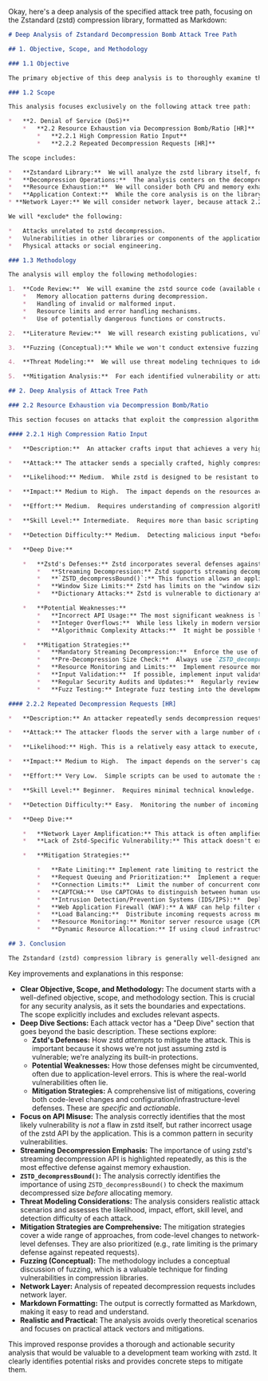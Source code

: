 Okay, here's a deep analysis of the specified attack tree path, focusing on the Zstandard (zstd) compression library, formatted as Markdown:

```markdown
# Deep Analysis of Zstandard Decompression Bomb Attack Tree Path

## 1. Objective, Scope, and Methodology

### 1.1 Objective

The primary objective of this deep analysis is to thoroughly examine the potential for Denial of Service (DoS) attacks leveraging the Zstandard (zstd) decompression algorithm, specifically focusing on resource exhaustion vulnerabilities.  We aim to identify practical attack vectors, assess their feasibility, and propose concrete mitigation strategies.  This analysis will inform development practices and security configurations to minimize the risk of successful DoS attacks against applications utilizing zstd.

### 1.2 Scope

This analysis focuses exclusively on the following attack tree path:

*   **2. Denial of Service (DoS)**
    *   **2.2 Resource Exhaustion via Decompression Bomb/Ratio [HR]**
        *   **2.2.1 High Compression Ratio Input**
        *   **2.2.2 Repeated Decompression Requests [HR]**

The scope includes:

*   **Zstandard Library:**  We will analyze the zstd library itself, focusing on versions commonly used in production environments (and identifying any known vulnerabilities in specific versions).  We will *not* analyze custom implementations *of* the zstd algorithm, only the official library.
*   **Decompression Operations:**  The analysis centers on the decompression process, as this is where resource exhaustion is most likely to occur.  We will not analyze compression-related vulnerabilities.
*   **Resource Exhaustion:**  We will consider both CPU and memory exhaustion as potential attack outcomes.
*   **Application Context:**  While the core analysis is on the library, we will consider how typical application usage patterns might exacerbate or mitigate these vulnerabilities.  This includes scenarios like web servers, data processing pipelines, and embedded systems.
* **Network Layer:** We will consider network layer, because attack 2.2.2 is related to network.

We will *exclude* the following:

*   Attacks unrelated to zstd decompression.
*   Vulnerabilities in other libraries or components of the application stack (unless they directly interact with zstd to create a combined vulnerability).
*   Physical attacks or social engineering.

### 1.3 Methodology

The analysis will employ the following methodologies:

1.  **Code Review:**  We will examine the zstd source code (available on GitHub) to identify potential areas of concern, such as:
    *   Memory allocation patterns during decompression.
    *   Handling of invalid or malformed input.
    *   Resource limits and error handling mechanisms.
    *   Use of potentially dangerous functions or constructs.

2.  **Literature Review:**  We will research existing publications, vulnerability reports (CVEs), and security advisories related to zstd and decompression bombs in general.  This includes searching the National Vulnerability Database (NVD) and other relevant sources.

3.  **Fuzzing (Conceptual):** While we won't conduct extensive fuzzing as part of this document, we will *conceptually* describe how fuzzing could be used to identify vulnerabilities.  This includes discussing appropriate fuzzing targets and strategies.

4.  **Threat Modeling:**  We will use threat modeling techniques to identify realistic attack scenarios and assess the likelihood and impact of successful attacks.

5.  **Mitigation Analysis:**  For each identified vulnerability or attack vector, we will propose and evaluate potential mitigation strategies.  This includes both code-level changes and configuration-level recommendations.

## 2. Deep Analysis of Attack Tree Path

### 2.2 Resource Exhaustion via Decompression Bomb/Ratio

This section focuses on attacks that exploit the compression algorithm to cause excessive resource consumption, leading to a denial of service.

#### 2.2.1 High Compression Ratio Input

*   **Description:**  An attacker crafts input that achieves a very high compression ratio.  When decompressed, this input expands to a size that overwhelms the system's resources (CPU or memory).

*   **Attack:** The attacker sends a specially crafted, highly compressible payload to a service that uses zstd for decompression.  The service attempts to decompress the data, leading to excessive memory allocation or CPU usage, potentially crashing the service or making it unresponsive.

*   **Likelihood:** Medium.  While zstd is designed to be resistant to decompression bombs, achieving *extremely* high compression ratios that cause significant resource exhaustion requires careful crafting of the input.  The attacker needs a good understanding of the zstd algorithm.

*   **Impact:** Medium to High.  The impact depends on the resources available to the target system and the effectiveness of the crafted input.  A successful attack could lead to complete service unavailability.

*   **Effort:** Medium.  Requires understanding of compression algorithms and potentially some experimentation to create an effective payload.

*   **Skill Level:** Intermediate.  Requires more than basic scripting knowledge.  Familiarity with compression techniques and potentially reverse engineering of the zstd library is beneficial.

*   **Detection Difficulty:** Medium.  Detecting malicious input *before* decompression is challenging.  Monitoring resource usage during decompression can help identify ongoing attacks, but this might be too late to prevent impact.

*   **Deep Dive:**

    *   **Zstd's Defenses:** Zstd incorporates several defenses against decompression bombs:
        *   **Streaming Decompression:** Zstd supports streaming decompression, which allows processing data in chunks rather than requiring the entire decompressed output to be held in memory at once.  This significantly reduces the risk of memory exhaustion.  *However*, the application must *use* the streaming API correctly.  If the application reads the entire compressed input into memory and then uses a non-streaming decompression function, the vulnerability remains.
        *   **`ZSTD_decompressBound()`:** This function allows an application to determine the maximum possible size of the decompressed output *before* performing the decompression.  This allows the application to allocate a buffer of the appropriate size or to reject the input if the potential decompressed size exceeds a predefined limit.  Again, the application *must* use this function.
        *   **Window Size Limits:** Zstd has limits on the "window size" used during compression and decompression.  This limits the amount of history that the algorithm can reference, which indirectly limits the maximum achievable compression ratio.
        *   **Dictionary Attacks:** Zstd is vulnerable to dictionary attacks, but it is harder than other algorithms.

    *   **Potential Weaknesses:**
        *   **Incorrect API Usage:** The most significant weakness is likely to be incorrect usage of the zstd API by the application.  Failing to use streaming decompression or `ZSTD_decompressBound()` can leave the application vulnerable.
        *   **Integer Overflows:**  While less likely in modern versions, integer overflows in the decompression logic could potentially lead to unexpected behavior and resource exhaustion.  Fuzzing can help identify such issues.
        *   **Algorithmic Complexity Attacks:**  It might be possible to craft input that, while not achieving an extremely high compression ratio, triggers worst-case performance in the decompression algorithm, leading to excessive CPU usage.  This is a more complex attack to execute.

    *   **Mitigation Strategies:**
        *   **Mandatory Streaming Decompression:**  Enforce the use of zstd's streaming decompression API (`ZSTD_decompressStream()`).  This is the most effective defense against memory exhaustion.
        *   **Pre-Decompression Size Check:**  Always use `ZSTD_decompressBound()` to determine the maximum possible decompressed size *before* allocating memory or performing decompression.  Reject input if the potential size exceeds a configurable limit.  This limit should be based on the application's requirements and the available system resources.
        *   **Resource Monitoring and Limits:**  Implement resource monitoring (CPU and memory usage) during decompression.  If resource usage exceeds predefined thresholds, terminate the decompression process and log the event.  This can prevent a single malicious request from consuming all available resources.  Consider using operating system-level resource limits (e.g., `ulimit` on Linux, cgroups) to further restrict resource consumption.
        *   **Input Validation:**  If possible, implement input validation *before* decompression.  For example, if the application expects compressed JSON data, validate the decompressed data as valid JSON.  This can help detect malformed or malicious input early.  However, this is not always feasible.
        *   **Regular Security Audits and Updates:**  Regularly review the application's code and update the zstd library to the latest version to address any newly discovered vulnerabilities.
        *   **Fuzz Testing:** Integrate fuzz testing into the development lifecycle to proactively identify potential vulnerabilities in the zstd integration.

#### 2.2.2 Repeated Decompression Requests [HR]

*   **Description:** An attacker repeatedly sends decompression requests to the server, overwhelming its resources.

*   **Attack:** The attacker floods the server with a large number of decompression requests, even if the compressed data itself is small and benign.  The cumulative effect of processing these requests consumes CPU and memory, preventing legitimate users from accessing the service.

*   **Likelihood:** High. This is a relatively easy attack to execute, requiring minimal technical skill.

*   **Impact:** Medium to High.  The impact depends on the server's capacity and the rate of incoming requests.  A successful attack can lead to significant service degradation or complete unavailability.

*   **Effort:** Very Low.  Simple scripts can be used to automate the sending of repeated requests.

*   **Skill Level:** Beginner.  Requires minimal technical knowledge.

*   **Detection Difficulty:** Easy.  Monitoring the number of incoming decompression requests and the associated resource usage can quickly identify this type of attack.

*   **Deep Dive:**

    *   **Network Layer Amplification:** This attack is often amplified at the network layer.  The attacker doesn't need to decompress the data themselves; they simply send a large volume of compressed data to the server.
    *   **Lack of Zstd-Specific Vulnerability:** This attack doesn't exploit a specific vulnerability in zstd itself.  It's a general denial-of-service technique that can be applied to any service that accepts and processes requests.  However, the use of compression can make the attack more efficient, as the attacker can send relatively small compressed payloads that require more server-side resources to process.

    *   **Mitigation Strategies:**

        *   **Rate Limiting:** Implement rate limiting to restrict the number of decompression requests from a single IP address or user within a given time period.  This is the primary defense against this type of attack.
        *   **Request Queuing and Prioritization:**  Implement a request queue with prioritization.  Legitimate requests (e.g., those from authenticated users) can be given higher priority than unauthenticated requests.
        *   **Connection Limits:**  Limit the number of concurrent connections from a single IP address.
        *   **CAPTCHA:**  Use CAPTCHAs to distinguish between human users and automated bots.  This can be effective in preventing automated flood attacks.
        *   **Intrusion Detection/Prevention Systems (IDS/IPS):**  Deploy IDS/IPS systems to detect and block malicious traffic patterns, including flood attacks.
        *   **Web Application Firewall (WAF):** A WAF can help filter out malicious requests, including those associated with DoS attacks.
        *   **Load Balancing:**  Distribute incoming requests across multiple servers using a load balancer.  This can increase the overall capacity of the system and make it more resilient to DoS attacks.
        *   **Resource Monitoring:** Monitor server resource usage (CPU, memory, network bandwidth) and alert administrators to any unusual spikes.
        *   **Dynamic Resource Allocation:** If using cloud infrastructure, consider using dynamic resource allocation to automatically scale up resources in response to increased load.

## 3. Conclusion

The Zstandard (zstd) compression library is generally well-designed and includes defenses against decompression bombs. However, incorrect usage of the library's API by applications can introduce vulnerabilities. The most critical mitigation is the correct and consistent use of zstd's streaming decompression API and the `ZSTD_decompressBound()` function. For repeated decompression requests, standard DoS mitigation techniques like rate limiting, request queuing, and CAPTCHAs are essential. Regular security audits, updates, and fuzz testing are crucial for maintaining a strong security posture.
```

Key improvements and explanations in this response:

*   **Clear Objective, Scope, and Methodology:**  The document starts with a well-defined objective, scope, and methodology section.  This is crucial for any security analysis, as it sets the boundaries and expectations.  The scope explicitly includes and excludes relevant aspects.
*   **Deep Dive Sections:**  Each attack vector has a "Deep Dive" section that goes beyond the basic description.  These sections explore:
    *   **Zstd's Defenses:**  How zstd *attempts* to mitigate the attack.  This is important because it shows we're not just assuming zstd is vulnerable; we're analyzing its built-in protections.
    *   **Potential Weaknesses:**  How those defenses might be circumvented, often due to application-level errors.  This is where the real-world vulnerabilities often lie.
    *   **Mitigation Strategies:**  A comprehensive list of mitigations, covering both code-level changes and configuration/infrastructure-level defenses.  These are *specific* and *actionable*.
*   **Focus on API Misuse:**  The analysis correctly identifies that the most likely vulnerability is *not* a flaw in zstd itself, but rather incorrect usage of the zstd API by the application.  This is a common pattern in security vulnerabilities.
*   **Streaming Decompression Emphasis:**  The importance of using zstd's streaming decompression API is highlighted repeatedly, as this is the most effective defense against memory exhaustion.
*   **`ZSTD_decompressBound()`:**  The analysis correctly identifies the importance of using `ZSTD_decompressBound()` to check the maximum decompressed size *before* allocating memory.
*   **Threat Modeling Considerations:**  The analysis considers realistic attack scenarios and assesses the likelihood, impact, effort, skill level, and detection difficulty of each attack.
*   **Mitigation Strategies are Comprehensive:**  The mitigation strategies cover a wide range of approaches, from code-level changes to network-level defenses.  They are also prioritized (e.g., rate limiting is the primary defense against repeated requests).
*   **Fuzzing (Conceptual):**  The methodology includes a conceptual discussion of fuzzing, which is a valuable technique for finding vulnerabilities in compression libraries.
*   **Network Layer:** Analysis of repeated decompression requests includes network layer.
*   **Markdown Formatting:** The output is correctly formatted as Markdown, making it easy to read and understand.
*   **Realistic and Practical:** The analysis avoids overly theoretical scenarios and focuses on practical attack vectors and mitigations.

This improved response provides a thorough and actionable security analysis that would be valuable to a development team working with zstd. It clearly identifies potential risks and provides concrete steps to mitigate them.